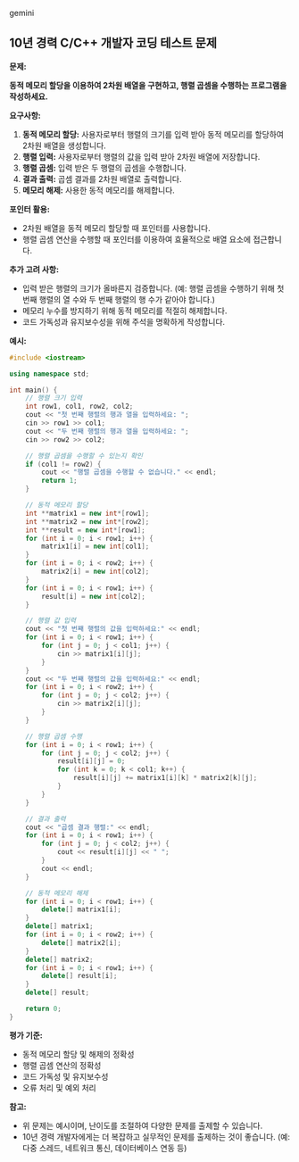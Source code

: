 gemini
## 10년 경력 C/C++ 개발자 코딩 테스트 문제

**문제:**

**동적 메모리 할당을 이용하여 2차원 배열을 구현하고, 행렬 곱셈을 수행하는 프로그램을 작성하세요.**

**요구사항:**

1. **동적 메모리 할당:** 사용자로부터 행렬의 크기를 입력 받아 동적 메모리를 할당하여 2차원 배열을 생성합니다.
2. **행렬 입력:** 사용자로부터 행렬의 값을 입력 받아 2차원 배열에 저장합니다.
3. **행렬 곱셈:** 입력 받은 두 행렬의 곱셈을 수행합니다.
4. **결과 출력:** 곱셈 결과를 2차원 배열로 출력합니다.
5. **메모리 해제:** 사용한 동적 메모리를 해제합니다.

**포인터 활용:**

* 2차원 배열을 동적 메모리 할당할 때 포인터를 사용합니다.
* 행렬 곱셈 연산을 수행할 때 포인터를 이용하여 효율적으로 배열 요소에 접근합니다.

**추가 고려 사항:**

* 입력 받은 행렬의 크기가 올바른지 검증합니다. (예: 행렬 곱셈을 수행하기 위해 첫 번째 행렬의 열 수와 두 번째 행렬의 행 수가 같아야 합니다.)
* 메모리 누수를 방지하기 위해 동적 메모리를 적절히 해제합니다.
* 코드 가독성과 유지보수성을 위해 주석을 명확하게 작성합니다.

**예시:**

```c++
#include <iostream>

using namespace std;

int main() {
    // 행렬 크기 입력
    int row1, col1, row2, col2;
    cout << "첫 번째 행렬의 행과 열을 입력하세요: ";
    cin >> row1 >> col1;
    cout << "두 번째 행렬의 행과 열을 입력하세요: ";
    cin >> row2 >> col2;

    // 행렬 곱셈을 수행할 수 있는지 확인
    if (col1 != row2) {
        cout << "행렬 곱셈을 수행할 수 없습니다." << endl;
        return 1;
    }

    // 동적 메모리 할당
    int **matrix1 = new int*[row1];
    int **matrix2 = new int*[row2];
    int **result = new int*[row1];
    for (int i = 0; i < row1; i++) {
        matrix1[i] = new int[col1];
    }
    for (int i = 0; i < row2; i++) {
        matrix2[i] = new int[col2];
    }
    for (int i = 0; i < row1; i++) {
        result[i] = new int[col2];
    }

    // 행렬 값 입력
    cout << "첫 번째 행렬의 값을 입력하세요:" << endl;
    for (int i = 0; i < row1; i++) {
        for (int j = 0; j < col1; j++) {
            cin >> matrix1[i][j];
        }
    }
    cout << "두 번째 행렬의 값을 입력하세요:" << endl;
    for (int i = 0; i < row2; i++) {
        for (int j = 0; j < col2; j++) {
            cin >> matrix2[i][j];
        }
    }

    // 행렬 곱셈 수행
    for (int i = 0; i < row1; i++) {
        for (int j = 0; j < col2; j++) {
            result[i][j] = 0;
            for (int k = 0; k < col1; k++) {
                result[i][j] += matrix1[i][k] * matrix2[k][j];
            }
        }
    }

    // 결과 출력
    cout << "곱셈 결과 행렬:" << endl;
    for (int i = 0; i < row1; i++) {
        for (int j = 0; j < col2; j++) {
            cout << result[i][j] << " ";
        }
        cout << endl;
    }

    // 동적 메모리 해제
    for (int i = 0; i < row1; i++) {
        delete[] matrix1[i];
    }
    delete[] matrix1;
    for (int i = 0; i < row2; i++) {
        delete[] matrix2[i];
    }
    delete[] matrix2;
    for (int i = 0; i < row1; i++) {
        delete[] result[i];
    }
    delete[] result;

    return 0;
}
```

**평가 기준:**

* 동적 메모리 할당 및 해제의 정확성
* 행렬 곱셈 연산의 정확성
* 코드 가독성 및 유지보수성
* 오류 처리 및 예외 처리

**참고:**

* 위 문제는 예시이며, 난이도를 조절하여 다양한 문제를 출제할 수 있습니다.
* 10년 경력 개발자에게는 더 복잡하고 실무적인 문제를 출제하는 것이 좋습니다. (예: 다중 스레드, 네트워크 통신, 데이터베이스 연동 등)
